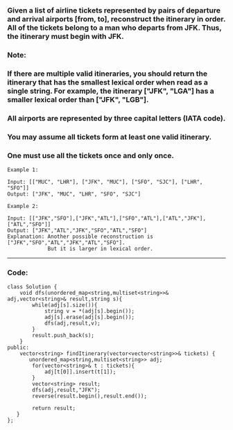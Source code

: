 ### Given a list of airline tickets represented by pairs of departure and arrival airports [from, to], reconstruct the itinerary in order. All of the tickets belong to a man who departs from JFK. Thus, the itinerary must begin with JFK.

### Note:

### If there are multiple valid itineraries, you should return the itinerary that has the smallest lexical order when read as a single string. For example, the itinerary ["JFK", "LGA"] has a smaller lexical order than ["JFK", "LGB"].
### All airports are represented by three capital letters (IATA code).
### You may assume all tickets form at least one valid itinerary.
### One must use all the tickets once and only once.
```
Example 1:

Input: [["MUC", "LHR"], ["JFK", "MUC"], ["SFO", "SJC"], ["LHR", "SFO"]]
Output: ["JFK", "MUC", "LHR", "SFO", "SJC"]
```
```
Example 2:

Input: [["JFK","SFO"],["JFK","ATL"],["SFO","ATL"],["ATL","JFK"],["ATL","SFO"]]
Output: ["JFK","ATL","JFK","SFO","ATL","SFO"]
Explanation: Another possible reconstruction is ["JFK","SFO","ATL","JFK","ATL","SFO"].
             But it is larger in lexical order.
```

---

### Code:

```
class Solution {
    void dfs(unordered_map<string,multiset<string>>& adj,vector<string>& result,string s){
        while(adj[s].size()){
            string v = *(adj[s].begin());
            adj[s].erase(adj[s].begin());
            dfs(adj,result,v);
        }
        result.push_back(s);
    }
public:
    vector<string> findItinerary(vector<vector<string>>& tickets) {
       unordered_map<string,multiset<string>> adj;
        for(vector<string>& t : tickets){
            adj[t[0]].insert(t[1]);
        }
        vector<string> result;
        dfs(adj,result,"JFK");
        reverse(result.begin(),result.end());
        
        return result;
   }
};
```
